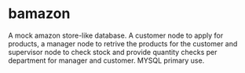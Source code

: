 # bamazon

A mock amazon store-like database. A customer node to apply for products, a manager node to retrive the products for the customer and supervisor node to check stock and provide quantity checks per department for manager and customer. MYSQL primary use.
